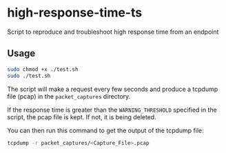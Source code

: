 # high-response-time-ts
Script to reproduce and troubleshoot high response time from an endpoint

## Usage

```bash
sudo chmod +x ./test.sh
sudo ./test.sh
```
The script will make a request every few seconds and produce a tcpdump file (pcap) in the `packet_captures` directory. 

If the response time is greater than the `WARNING_THRESHOLD` specified in the script, the pcap file is kept. If not, it is being deleted.

You can then run this command to get the output of the tcpdump file:

```bash
tcpdump -r packet_captures/<Capture_File>.pcap
```
